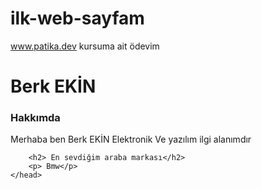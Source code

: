 # ilk-web-sayfam
www.patika.dev kursuma ait ödevim
<html>
    <head>
        <h1> Berk EKİN </h1>
        <h3>Hakkımda</h3>
        <p> Merhaba ben Berk EKİN Elektronik Ve yazılım ilgi alanımdır
        </p>
        
        <h2> En sevdiğim araba markası</h2>
        <p> Bmw</p> 
    </head>
</html>
